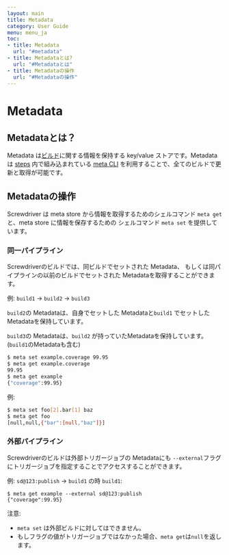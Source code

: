 ```yaml
---
layout: main
title: Metadata
category: User Guide
menu: menu_ja
toc:
- title: Metadata
  url: "#metadata"
- title: Metadataとは?
  url: "#Metadataとは"
- title: Metadataの操作
  url: "#Metadataの操作"
---
```


# Metadata

## Metadataとは？

Metadata は[ビルド](../../about/appendix/domain#build)に関する情報を保持する key/value ストアです。Metadata は [steps](../../about/appendix/domain#step) 内で組み込まれている [meta CLI](https://github.com/screwdriver-cd/meta-cli) を利用することで、全てのビルドで更新と取得が可能です。

## Metadataの操作

Screwdriver は meta store から情報を取得するためのシェルコマンド `meta get` と、meta store に情報を保存するための シェルコマンド `meta set` を提供しています。

### 同一パイプライン

Screwdriverのビルドでは、同ビルドでセットされた Metadata、 もしくは同パイプラインの以前のビルドでセットされた Metadataを取得することができます。

例: `build1` -> `build2` -> `build3`

`build2`の Metadataは、自身でセットした Metadataと`build1` でセットした Metadataを保持しています。

`build3`の Metadataは、`build2` が持っていたMetadataを保持しています。 (`build1`のMetadataも含む)

```bash
$ meta set example.coverage 99.95
$ meta get example.coverage
99.95
$ meta get example
{"coverage":99.95}
```

例:

```bash
$ meta set foo[2].bar[1] baz
$ meta get foo
[null,null,{"bar":[null,"baz"]}]
```

### 外部パイプライン

Screwdriverのビルドは外部トリガージョブの Metadataにも `--external`フラグにトリガージョブを指定することでアクセスすることができます。

例: `sd@123:publish` -> `build1` の時 `build1`:

```
$ meta get example --external sd@123:publish
{"coverage":99.95}
```

注意:

- `meta set` は外部ビルドに対してはできません。
- もしフラグの値がトリガージョブではなかった場合、`meta get`は`null`を返します。
